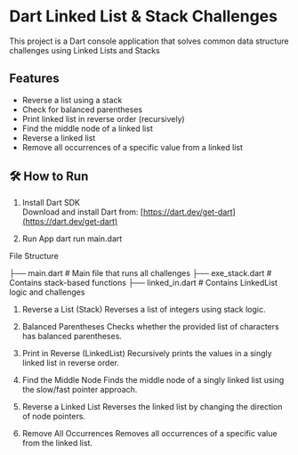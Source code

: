 # Dart Linked List & Stack Challenges

This project is a Dart console application that solves common data structure challenges using Linked Lists and Stacks

## Features

- Reverse a list using a stack
- Check for balanced parentheses
- Print linked list in reverse order (recursively)
- Find the middle node of a linked list
- Reverse a linked list
- Remove all occurrences of a specific value from a linked list

## 🛠 How to Run

1. Install Dart SDK  
   Download and install Dart from: [https://dart.dev/get-dart](https://dart.dev/get-dart)

2. Run App
   dart run main.dart

File Structure

├── main.dart             # Main file that runs all challenges
├── exe_stack.dart        # Contains stack-based functions
├── linked_in.dart        # Contains LinkedList logic and challenges


1. Reverse a List (Stack)
   Reverses a list of integers using stack logic.

2. Balanced Parentheses
   Checks whether the provided list of characters has balanced parentheses.

3. Print in Reverse (LinkedList)
   Recursively prints the values in a singly linked list in reverse order.

4. Find the Middle Node
   Finds the middle node of a singly linked list using the slow/fast pointer approach.

5. Reverse a Linked List
   Reverses the linked list by changing the direction of node pointers.

6. Remove All Occurrences
   Removes all occurrences of a specific value from the linked list.

